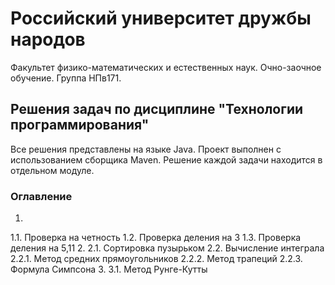 # Российский университет дружбы народов
Факультет физико-математических и естественных наук. Очно-заочное обучение. Группа НПв171.
## Решения задач по дисциплине "Технологии программирования"
Все решения представлены на языке Java. Проект выполнен с использованием сборщика Maven. Решение каждой задачи находится в отдельном модуле.
### Оглавление
1.
  1.1. Проверка на четность
  1.2. Проверка деления на 3
  1.3. Проверка деления на 5,11
2.
  2.1. Сортировка пузырьком
  2.2. Вычисление интеграла
    2.2.1. Метод средних прямоугольников
    2.2.2. Метод трапеций
    2.2.3. Формула Симпсона
3.
  3.1. Метод Рунге-Кутты